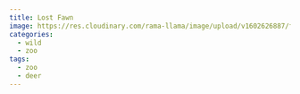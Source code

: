 ```yaml
---
title: Lost Fawn
image: https://res.cloudinary.com/rama-llama/image/upload/v1602626887/fawn_gcymsx.jpg
categories:
  - wild
  - zoo
tags:
  - zoo
  - deer
---
```

